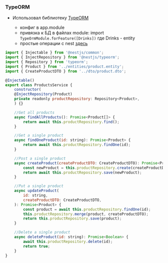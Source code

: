 ### TypeORM

- Использовал библиотеку [TypeORM](https://docs.nestjs.com/techniques/database)

  - конфиг в app.module
  - привязка к БД в файлах module: import `TypeOrmModule.forFeature([Drinks])` где Drinks - entity
  - простые операции с nest [здесь](https://gist.github.com/davisperezg/f4f7ef013e4e29ac6746cf6cf2dccc30)

```javascript
import { Injectable } from '@nestjs/common';
import { InjectRepository } from '@nestjs/typeorm';
import { Repository } from 'typeorm';
import { Product } from '../entities/product.entity';
import { CreateProductDTO } from '../dto/product.dto';

@Injectable()
export class ProductsService {
    constructor(
    @InjectRepository(Product)
    private readonly productRepository: Repository<Product>,
    ) {}

    //Get all products
    async findAllProducts(): Promise<Product[]> {
        return await this.productRepository.find();
    }

    //Get a single product
    async findOneProduct(id: string): Promise<Product> {
        return await this.productRepository.findOne(id);
    }

    //Post a single product
    async createProduct(createProductDTO: CreateProductDTO): Promise<Product> {
        const newProduct = this.productRepository.create(createProductDTO);
        return await this.productRepository.save(newProduct);
    }

    //Put a single product
    async updateProduct(
        id: string,
        createProductDTO: CreateProductDTO,
    ): Promise<Product> {
        const product = await this.productRepository.findOne(id);
        this.productRepository.merge(product, createProductDTO);
        return this.productRepository.save(product);
    }

    //Delete a single product
    async deleteProduct(id: string): Promise<Boolean> {
        await this.productRepository.delete(id);
        return true;
    }
}

```
